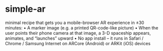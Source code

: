 # simple-ar
minimal recipe that gets you a mobile-browser AR experience in ±30 minutes:
• A marker image (e.g. a printed QR-code-like picture)
• When the user points their phone camera at that image, a 3-D spaceship appears, animates, and “launches” upward
• No app install – it runs in Safari / Chrome / Samsung Internet on ARCore (Android) or ARKit (iOS) devices

